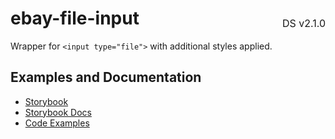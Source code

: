 <h1 style='display: flex; justify-content: space-between; align-items: center;'>
    <span>
        ebay-file-input
    </span>
    <span style='font-weight: normal; font-size: medium; margin-bottom: -15px;'>
        DS v2.1.0
    </span>
</h1>

Wrapper for `<input type="file">` with additional styles applied.

## Examples and Documentation

- [Storybook](https://ebay.github.io/ebayui-core/?path=/story/form-input-ebay-file-input)
- [Storybook Docs](https://ebay.github.io/ebayui-core/?path=/docs/form-input-ebay-file-input)
- [Code Examples](https://github.com/eBay/ebayui-core/tree/master/src/components/ebay-file-input/examples)
